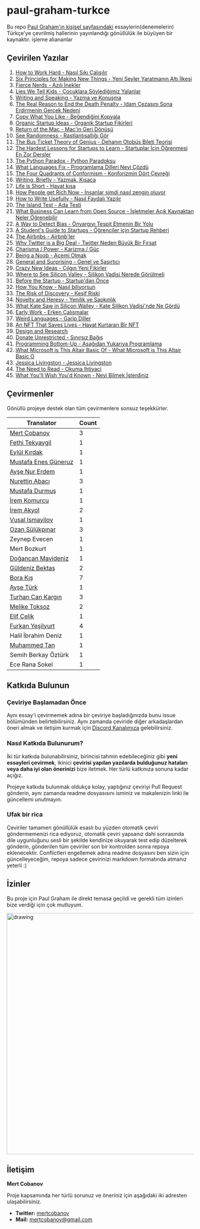 # paul-graham-turkce

Bu repo [Paul Graham'ın kişisel sayfasındaki](http://paulgraham.com/articles.html) essaylerin(denemelerin) Türkçe'ye çevrilmiş hallerinin yayınlandığı gönüllülük ile büyüyen bir kaynaktır.
işleme alıananlar 
## Çevirilen Yazılar

1. [How to Work Hard - Nasıl Sıkı Çalışılır](articles/how-to-work-hard.md)
1. [Six Principles for Making New Things - Yeni Şeyler Yaratmanın Altı İlkesi](articles/six-principles-for-making-new-things.md)
1. [Fierce Nerds - Azılı İnekler](articles/fierce-nerds.md)
1. [Lies We Tell Kids - Çocuklara Söylediğimiz Yalanlar](articles/lies-we-tell-kids.md)
1. [Writing and Speaking - Yazma ve Konuşma](articles/writing-and-speaking.md)
1. [The Real Reason to End the Death Penalty - Idam Cezasını Sona Erdirmenin Gerçek Nedeni](articles/the-real-reason-to-end-the-death-penalty.md)
1. [Copy What You Like - Beğendiğini Kopyala](articles/copy-what-you-like.md)
1. [Organic Startup Ideas - Organik Startup Fikirleri](articles/organic-startup-ideas.md)
1. [Return of the Mac - Mac'in Geri Dönüşü](articles/return-of-the-mac.md)
1. [See Randomness - Rastlantısallığı Gör](articles/see-randomness.md)
1. [The Bus Ticket Theory of Genius - Dehanın Otobüs Bileti Teorisi](articles/the-bus-ticket-theory-of-genius.md)
1. [The Hardest Lessons for Startups to Learn - Startuplar İçin Öğrenmesi En Zor Dersler](articles/the-hardest-lessons-for-startups-to-learn.md)
1. [The Python Paradox - Python Paradoksu](articles/the-python-paradox.md)
1. [What Languages Fix - Programlama Dilleri Neyi Çözdü](articles/what-languages-fix.md)
1. [The Four Quadrants of Conformism - Konforizmin Dört Çeyreği](articles/four-quadrants-of-conformism.md)
1. [Writing, Briefly - Yazmak, Kısaca](articles/writing-briefly.md)
1. [Life is Short - Hayat kısa](articles/life-is-short.md)
1. [How People get Rich Now - İnsanlar şimdi nasıl zengin oluyor](articles/how-people-get-rich-now.md)
1. [How to Write Usefully - Nasıl Faydalı Yazılır](articles/how-to-write-usefully.md)
1. [The Island Test - Ada Testi](articles/the-island-test.md)
1. [What Business Can Learn from Open Source - İşletmeler Açık Kaynaktan Neler Öğrenebilir](articles/what-business-can-learn-from-open-source.md)
1. [A Way to Detect Bias - Önyargıyı Tespit Etmenin Bir Yolu](articles/a-way-to-detect-bias.md)
1. [A Student's Guide to Startups - Öğrenciler için Startup Rehberi](articles/a-students-guide-to-startups.md)
1. [The Airbnbs - Airbnb'ler](articles/the-airbnbs.md)
1. [Why Twitter is a Big Deal - Twitter Neden Büyük Bir Fırsat](articles/why-twitter-is-a-big-deal.md)
1. [Charisma / Power - Karizma / Güç](articles/charisma-power.md)
1. [Being a Noob - Acemi Olmak](articles/being-a-noob.md)
1. [General and Surprising - Genel ve Şaşırtıcı](articles/general-and-surprising.md)
1. [Crazy New Ideas - Çılgın Yeni Fikirler](articles/crazy-new-ideas.md)
1. [Where to See Silicon Valley - Silikon Vadisi Nerede Görülmeli](articles/where-to-see-silicon-valley.md)
1. [Before the Startup - Startup'dan Önce](articles/before-the-startup.md)
1. [How You Know - Nasıl biliyorsun](articles/how-you-know.md)
1. [The Risk of Discovery - Keşif Riski](articles/the-risk-of-discovery.md)
1. [Novelty and Heresy - Yenilik ve Sapkınlık](articles/novelty-and-heresy.md)
1. [What Kate Saw in Silicon Walley - Kate Silikon Vadisi'nde Ne Gördü](articles/what-kate-saw-in-silicon-walley.md)
1. [Early Work - Erken Çalışmalar](articles/early-work.md)
1. [Weird Languages - Garip Diller](articles/weird-languages.md)
1. [An NFT That Saves Lives - Hayat Kurtaran Bir NFT](articles/an-nft-that-saves-lives.md)
1. [Design and Research](articles/design-and-research.md)
1. [Donate Unrestricted - Sınırsız Bağış](articles/donate-unrestricted.md)
1. [Programming Bottom-Up - Aşağıdan Yukarıya Programlama](articles/programming-bottom-up.md)
1. [What Microsoft is This Altair Basic Of - What Microsoft is This Altair Basic O](articles/what-microsoft-is-this-altair-basic-of.md)
1. [Jessica Livingston - Jessica Livingston](articles/jessica-livingston.md)
1. [The Need to Read - Okuma Ihtiyaci](articles/the-need-to-read.md)
1. [What You'll Wish You'd Known - Neyi Bilmek İsterdiniz](articles/what-you-will-wish-you-would-known.md)

## Çevirmenler

Gönüllü projeye destek olan tüm çevirmenlere sonsuz teşekkürler.

| Translator                                              | Count |
| ------------------------------------------------------- | ----- |
| [Mert Cobanov](https://github.com/cobanov/)             | 3     |
| [Fethi Tekyaygil](https://github.com/TekyaygilFethi)    | 1     |
| [Eylül Kırdak](https://github.com/eylulkirdak/)         | 1     |
| [Mustafa Enes Güneruz](https://github.com/menesguneruz) | 1     |
| [Ayşe Nur Erdem](https://github.com/er-ay)              | 1     |
| [Nurettin Abacı](https://github.com/nurettinabaci)      | 3     |
| [Mustafa Durmuş](https://github.com/mdurmuss)           | 1     |
| [İrem Komurcu](https://github.com/irem-komurcu)         | 1     |
| [İrem Akyol](https://github.com/lastirembender)         | 2     |
| [Vusal Ismayilov](https://github.com/woosal1337)        | 1     |
| [Ozan Sülükpınar](https://github.com/ozansulukpinar)    | 3     |
| Zeynep Evecen                                           | 1     |
| Mert Bozkurt                                            | 1     |
| [Doğancan Mavideniz](https://github.com/mavideniz)      | 1     |
| [Güldeniz Bektaş](https://github.com/GuldenizBektas)    | 2     |
| [Bora Kış](https://github.com/BoraKis)                  | 7     |
| [Ayşe Türk](https://github.com/ayseturkk)               | 1     |
| [Turhan Can Kargın](https://github.com/turhancan97)     | 3     |
| [Melike Toksoz](https://github.com/melikeetoksoz)       | 2     |
| [Elif Çelik](https://github.com/eelifcelik)             | 1     |
| [Furkan Yeşilyurt](https://github.com/furkanyesilyurt)  | 4     |
| Halil İbrahim Deniz                                     | 1     |
| [Muhammed Tan](https://github.com/intelMT)              | 1     |
| Semih Berkay Öztürk                                     | 1     |
| Ece Rana Sokel                                          | 1     |

## Katkıda Bulunun

### Çeviriye Başlamadan Önce

Aynı essay'i çevirmemek adına bir çeviriye başladığınızda bunu issue bölümünden belirtebilirsiniz. Aynı zamanda çeviride diğer arkadaşlardan öneri almak ve iletişim kurmak için [Discord Kanalımıza](https://discord.gg/PY7DwAArwU) gelebilirsiniz.

### Nasıl Katkıda Bulunurum?

İki tür katkıda bulunabilirsiniz, birincisi tahmin edebileceğiniz gibi **yeni essayleri çevirmek**, ikinici **çevirisi yapılan yazılarda bulduğunuz hataları veya daha iyi olan önerinizi** bize iletmek. Her türlü katkınıza sonuna kadar açığız.

Projeye katkıda bulunmak oldukça kolay, yaptığınız çeviriyi Pull Request gönderin, aynı zamanda readme dosyasısını isminiz ve makalenizin linki ile güncellemi unutmayın.

### Ufak bir rica

Çeviriler tamamen gönüllülük esaslı bu yüzden otomatik çeviri göndermemenizi rica ediyoruz, otomatik çeviri yapsanız dahi sonrasında dile uygunluğunu sesli bir şekilde kendinize okuyarak test edip düzelterek gönderin, gönderilen tüm çeviriler son bir kontrolden sonra repoya eklenecektir. Conflictleri engellemek adına readme dosyasını ben sizin için güncelleyeceğim, repoya sadece çevirinizi markdown formatında atmanız yeterli :)

## İzinler

Bu proje için Paul Graham ile direkt temasa geçildi ve gerekli tüm izinleri bize verdiği için çok mutluyum.

<img src="assets/paul.png" alt="drawing" width="650"/>

## İletişim

**Mert Cobanov**

Proje kapsamında her türlü sorunuz ve öneriniz için aşağıdaki iki adresten ulaşabilirsiniz.

- **Twitter:** [mertcobanov](https://twitter.com/mertcobanov)
- **Mail:** [mertcobanov@gmail.com](mailto:mertcobanov@gmail.com)
